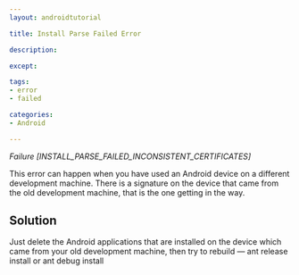 ```yaml
---
layout: androidtutorial

title: Install Parse Failed Error

description:

except:

tags:
- error
- failed

categories:
- Android

---
```



*Failure [INSTALL_PARSE_FAILED_INCONSISTENT_CERTIFICATES]*


This error can happen when you have used an Android device on a different development machine. There is a signature on the device that came from the old development machine, that is the one getting in the way.  

## Solution

Just delete the Android applications that are installed on the device which came from your old development machine, then try to rebuild &mdash; <span class='codeblock'> ant release install</span> or <span class='codeblock'> ant debug install </span>



